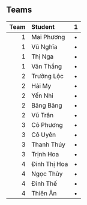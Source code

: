 ## Teams

Team | Student       | 1
---: | :---          | ---
1    | Mai Phương    | •
1    | Vũ Nghĩa      | •
1    | Thị Nga       | •
1    | Văn Thắng     | •
2    | Trường Lộc    | •
2    | Hải My        | •
2    | Yến Nhi       | •
2    | Băng Băng     | •
2    | Vũ Trân       | •
3    | Cô Phương     | •
3    | Cô Uyên       | •
3    | Thanh Thúy    | •
3    | Trịnh Hoa     | •
4    | Đinh Thị Hoa  | •
4    | Ngọc Thùy     | •
4    | Đình Thế      | •
4    | Thiên Ân      | •